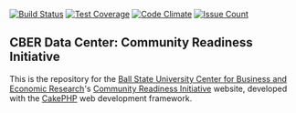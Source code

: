 [![Build Status](https://travis-ci.org/BallStateCBER/cri.svg?branch=development)](https://travis-ci.org/BallStateCBER/cri)
[![Test Coverage](https://codeclimate.com/repos/5852d72f4b647b00750018f2/badges/9a5b790320f807491a44/coverage.svg)](https://codeclimate.com/repos/5852d72f4b647b00750018f2/coverage)
[![Code Climate](https://codeclimate.com/repos/5852d72f4b647b00750018f2/badges/9a5b790320f807491a44/gpa.svg)](https://codeclimate.com/repos/5852d72f4b647b00750018f2/feed)
[![Issue Count](https://codeclimate.com/repos/5852d72f4b647b00750018f2/badges/9a5b790320f807491a44/issue_count.svg)](https://codeclimate.com/repos/5852d72f4b647b00750018f2/feed)

CBER Data Center: Community Readiness Initiative
------------------------------------------------

This is the repository for the
[Ball State University Center for Business and Economic Research](http://bsu.edu/cber)'s
[Community Readiness Initiative](http://cri.cberdata.org) website,
developed with the [CakePHP](http://cakephp.org) web development framework.
